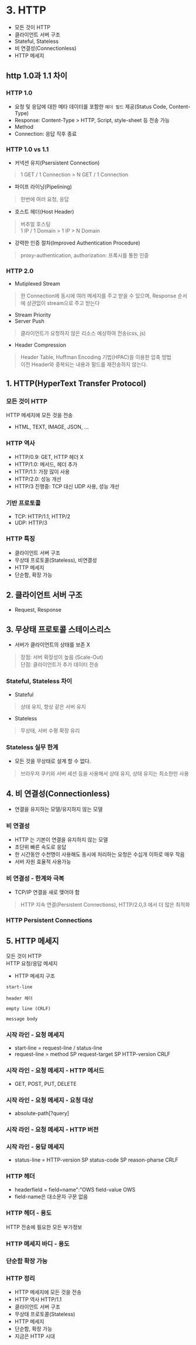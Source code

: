 # 3. HTTP
- 모든 것이 HTTP
- 클라이언트 서버 구조
- Stateful, Stateless
- 비 연결성(Connectionless)
- HTTP 메세지

## http 1.0과 1.1 차이
### HTTP 1.0
- 요청 및 응답에 대한 메타 데이터를 포함한 `헤더 필드` 제공(Status Code, Content-Type)
- Response: Content-Type > HTTP, Script, style-sheet 등 전송 가능
- Method
- Connection: 응답 직후 종료
### HTTP 1.0 vs 1.1
- 커넥션 유지(Psersistent Connection)
> 1 GET / 1 Connection > N GET / 1 Connection
- 파이프 라이닝(Pipelining)
> 한번에 여러 요청, 응답
- 호스트 헤더(Host Header)
> 버추얼 호스팅  
1 IP  / 1 Domain > 1 IP > N Domain
- 강력한 인증 절차(Improved Authentication Procedure)
> proxy-authentication, authorization: 프록시를 통한 인증
### HTTP 2.0
- Mutiplexed Stream
> 한 Connection에 동시에 여러 메세지를 주고 받을 수 있으며, Response 순서에 상관없이 stream으로 주고 받는다
- Stream Priority
- Server Push
> 클라이언트가 요청하지 않은 리소스 예상하여 전송(css, js) 
- Header Compression
> Header Table, Huffman Encoding 기법(HPAC)을 이용한 압축 방법  
이전 Header와 중복되는 내용과 필드를 재전송하지 않는다.

## 1. HTTP(HyperText Transfer Protocol)
### 모든 것이 HTTP
HTTP 메세지에 모든 것을 전송
- HTML, TEXT, IMAGE, JSON, ...
### HTTP 역사
- HTTP/0.9: GET, HTTP 헤더 X
- HTTP/1.0: 메서드, 헤더 추가
- HTTP/1.1: 가장 많이 사용
- HTTP/2.0: 성능 개선
- HTTP/3 진행중: TCP 대신 UDP 사용, 성능 개선
### 기반 프로토콜
- TCP: HTTP/1.1, HTTP/2
- UDP: HTTP/3
### HTTP 특징
- 클라이언트 서버 구조
- 무상태 프로토콜(Stateless), 비연결성
- HTTP 메세지
- 단순함, 확장 가능

## 2. 클라이언트 서버 구조
- Request, Response

## 3. 무상태 프로토콜 스테이스리스
- 서버가 클라이언트의 상태를 보존 X
> 장점: 서버 확장성이 높음 (Scale-Out)  
단점: 클라이언트가 추가 데이터 전송
### Stateful, Stateless 차이
- Stateful
> 상태 유지, 항상 같은 서버 유지
- Stateless
> 무상태, 서버 수평 확장 유리
### Stateless 실무 한계
- 모든 것을 무상태로 설계 할 수 없다.
> 브라우저 쿠키와 서버 세션 등을 사용해서 상태 유지, 상태 유지는 최소한만 사용

## 4. 비 연결성(Connectionless)
- 연결을 유지하는 모델/유지하지 않는 모델
### 비 연결성
- HTTP 는 기본이 연결을 유지하지 않는 모델
- 초단위 빠른 속도로 응답
- 한 시간동안 수천명이 사용해도 동시에 처리하는 요청은 수십개 이하로 매우 작음
- 서버 자원 효율적 사용가능
### 비 연결성 - 한계와 극복
- TCP/IP 연결을 새로 맺어야 함
> HTTP 지속 연결(Persistent Connections), HTTP/2.0,3 에서 더 많은 최적화
### HTTP Persistent Connections

## 5. HTTP 메세지
모든 것이 HTTP  
HTTP 요청/응답 메세지
- HTTP 메세지 구조
```
start-line

header 헤더

empty line (CRLF)

message body
```
### 시작 라인 - 요청 메세지
- start-line = request-line / status-line
- request-line = method SP request-target SP HTTP-version CRLF
### 시작 라인 - 요청 메세지 - HTTP 메서드
- GET, POST, PUT, DELETE
### 시작 라인  - 요청 메세지 - 요청 대상
- absolute-path[?query]
### 시작 라인  - 요청 메세지 - HTTP 버전
### 시작 라인  - 응답 메세지
- status-line = HTTP-version SP status-code SP reason-pharse CRLF

### HTTP 헤더
- headerfield = field=name":"OWS field-value OWS
- field-name은 대소문자 구문 없음
### HTTP 헤더 - 용도
HTTP 전송에 필요한 모든 부가정보
### HTTP 메세지 바디 - 용도
### 단순함 확장 가능
### HTTP 정리
- HTTP 메세지에 모든 것을 전송
- HTTP 역사 HTTP/1.1
- 클라이언트 서버 구조
- 무상태 프로토콜(Stateless)
- HTTP 메세지
- 단순함, 확장 가능
- 지금은 HTTP 시대